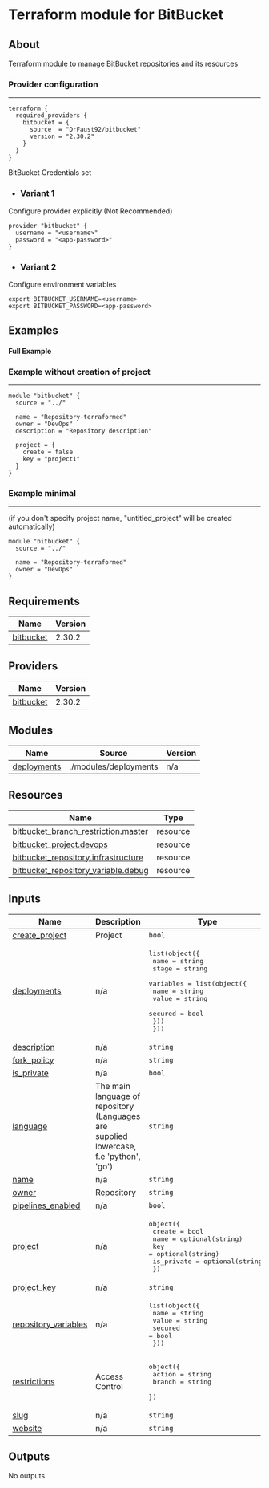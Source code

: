 # Terraform module for BitBucket

## About

Terraform module to manage BitBucket repositories and its resources

### Provider configuration

---
```
terraform {
  required_providers {
    bitbucket = {
      source  = "DrFaust92/bitbucket"
      version = "2.30.2"
    }
  }
}
```

BitBucket Credentials set

 - ### Variant 1

Configure provider explicitly (Not Recommended)
```
provider "bitbucket" {
  username = "<username>"
  password = "<app-password>"
}
```
 - ### Variant 2
Configure environment variables
```
export BITBUCKET_USERNAME=<username>
export BITBUCKET_PASSWORD=<app-password>
```

## Examples
#### Full Example

### Example without creation of project

---
```
module "bitbucket" {
  source = "../"

  name = "Repository-terraformed"
  owner = "DevOps"
  description = "Repository description"

  project = {
    create = false
    key = "project1"
  }
}
```

### Example minimal

---
(if you don't specify project name, "untitled_project" will be created automatically)
```
module "bitbucket" {
  source = "../"

  name = "Repository-terraformed"
  owner = "DevOps"
}
```
<!-- BEGINNING OF PRE-COMMIT-TERRAFORM DOCS HOOK -->
## Requirements

| Name | Version |
|------|---------|
| <a name="requirement_bitbucket"></a> [bitbucket](#requirement\_bitbucket) | 2.30.2 |

## Providers

| Name | Version |
|------|---------|
| <a name="provider_bitbucket"></a> [bitbucket](#provider\_bitbucket) | 2.30.2 |

## Modules

| Name | Source | Version |
|------|--------|---------|
| <a name="module_deployments"></a> [deployments](#module\_deployments) | ./modules/deployments | n/a |

## Resources

| Name | Type |
|------|------|
| [bitbucket_branch_restriction.master](https://registry.terraform.io/providers/DrFaust92/bitbucket/2.30.2/docs/resources/branch_restriction) | resource |
| [bitbucket_project.devops](https://registry.terraform.io/providers/DrFaust92/bitbucket/2.30.2/docs/resources/project) | resource |
| [bitbucket_repository.infrastructure](https://registry.terraform.io/providers/DrFaust92/bitbucket/2.30.2/docs/resources/repository) | resource |
| [bitbucket_repository_variable.debug](https://registry.terraform.io/providers/DrFaust92/bitbucket/2.30.2/docs/resources/repository_variable) | resource |

## Inputs

| Name | Description | Type | Default | Required |
|------|-------------|------|---------|:--------:|
| <a name="input_create_project"></a> [create\_project](#input\_create\_project) | Project | `bool` | `false` | no |
| <a name="input_deployments"></a> [deployments](#input\_deployments) | n/a | <pre>list(object({<br>    name  = string<br>    stage = string<br>    variables = list(object({<br>      name    = string<br>      value   = string<br>      secured = bool<br>    }))<br>  }))</pre> | n/a | yes |
| <a name="input_description"></a> [description](#input\_description) | n/a | `string` | `""` | no |
| <a name="input_fork_policy"></a> [fork\_policy](#input\_fork\_policy) | n/a | `string` | `"allow_forks"` | no |
| <a name="input_is_private"></a> [is\_private](#input\_is\_private) | n/a | `bool` | `false` | no |
| <a name="input_language"></a> [language](#input\_language) | The main language of repository (Languages are supplied lowercase, f.e 'python', 'go') | `string` | `""` | no |
| <a name="input_name"></a> [name](#input\_name) | n/a | `string` | n/a | yes |
| <a name="input_owner"></a> [owner](#input\_owner) | Repository | `string` | n/a | yes |
| <a name="input_pipelines_enabled"></a> [pipelines\_enabled](#input\_pipelines\_enabled) | n/a | `bool` | `true` | no |
| <a name="input_project"></a> [project](#input\_project) | n/a | <pre>object({<br>    create     = bool<br>    name       = optional(string)<br>    key        = optional(string)<br>    is_private = optional(string)<br>  })</pre> | <pre>{<br>  "create": false,<br>  "is_private": false,<br>  "key": "untitled_project",<br>  "name": "Untitled project"<br>}</pre> | no |
| <a name="input_project_key"></a> [project\_key](#input\_project\_key) | n/a | `string` | `""` | no |
| <a name="input_repository_variables"></a> [repository\_variables](#input\_repository\_variables) | n/a | <pre>list(object({<br>    name    = string<br>    value   = string<br>    secured = bool<br>  }))</pre> | `[]` | no |
| <a name="input_restrictions"></a> [restrictions](#input\_restrictions) | Access Control | <pre>object({<br>    action = string<br>    branch = string<br>  })</pre> | `null` | no |
| <a name="input_slug"></a> [slug](#input\_slug) | n/a | `string` | `""` | no |
| <a name="input_website"></a> [website](#input\_website) | n/a | `string` | `""` | no |

## Outputs

No outputs.
<!-- END OF PRE-COMMIT-TERRAFORM DOCS HOOK -->
